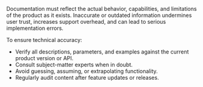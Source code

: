 Documentation must reflect the actual behavior, capabilities, and limitations of the product as it exists. Inaccurate or outdated information undermines user trust, increases support overhead, and can lead to serious implementation errors.

To ensure technical accuracy:

* Verify all descriptions, parameters, and examples against the current product version or API.
* Consult subject-matter experts when in doubt.
* Avoid guessing, assuming, or extrapolating functionality.
* Regularly audit content after feature updates or releases.